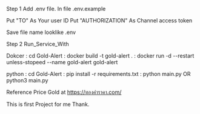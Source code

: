 Step 1 Add .env file. In file .env.example

  Put "TO" As Your user ID
  Put "AUTHORIZATION" As Channel access token

  Save file name looklike .env

Step 2 Run_Service_With

  Dokcer
    : cd Gold-Alert
		: docker build -t gold-alert .
    : docker run -d --restart unless-stopeed --name gold-alert gold-alert
    
  python
    : cd Gold-Alert
    : pip install -r requirements.txt
    : python main.py OR python3 main.py

Reference Price Gold at https://ทองคำราคา.com/

This is first Project for me Thank.
